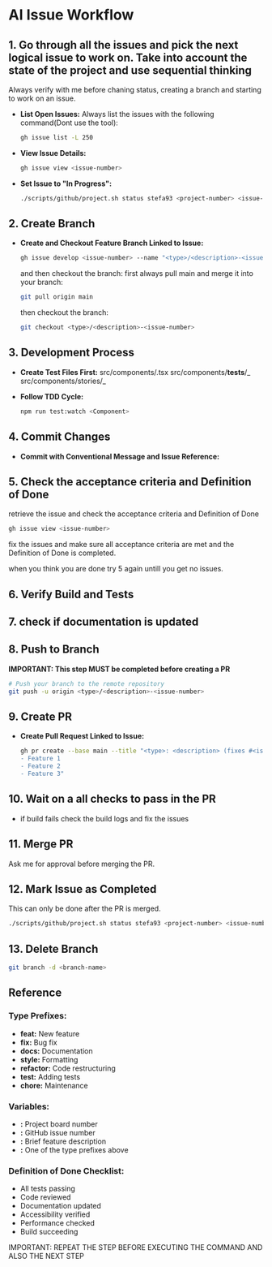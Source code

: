 # AI Issue Workflow

## 1. Go through all the issues and pick the next logical issue to work on. Take into account the state of the project and use sequential thinking

Always verify with me before chaning status, creating a branch and starting to work on an issue.

- **List Open Issues:** Always list the issues with the following command(Dont use the tool):

  ```bash
  gh issue list -L 250
  ```

- **View Issue Details:**

  ```bash
  gh issue view <issue-number>
  ```

- **Set Issue to "In Progress":**
  ```bash
  ./scripts/github/project.sh status stefa93 <project-number> <issue-number> "In Progress"
  ```

## 2. Create Branch

- **Create and Checkout Feature Branch Linked to Issue:**

  ```bash
  gh issue develop <issue-number> --name "<type>/<description>-<issue-number>"
  ```

  and then checkout the branch: first always pull main and merge it into your branch:

  ```bash
  git pull origin main
  ```

  then checkout the branch:

  ```bash
  git checkout <type>/<description>-<issue-number>
  ```

## 3. Development Process

- **Create Test Files First:** src/components/<Component>.tsx src/components/**tests**/_
  src/components/stories/_

- **Follow TDD Cycle:**
  ```bash
  npm run test:watch <Component>
  ```

## 4. Commit Changes

- **Commit with Conventional Message and Issue Reference:**

## 5. Check the acceptance criteria and Definition of Done

retrieve the issue and check the acceptance criteria and Definition of Done

```bash
gh issue view <issue-number>
```

fix the issues and make sure all acceptance criteria are met and the Definition of Done is
completed.

when you think you are done try 5 again untill you get no issues.

## 6. Verify Build and Tests

## 7. check if documentation is updated

## 8. Push to Branch

**IMPORTANT: This step MUST be completed before creating a PR**

```bash
# Push your branch to the remote repository
git push -u origin <type>/<description>-<issue-number>
```

## 9. Create PR

- **Create Pull Request Linked to Issue:**
  ```bash
  gh pr create --base main --title "<type>: <description> (fixes #<issue-number>)" --body "Implements:
  - Feature 1
  - Feature 2
  - Feature 3"
  ```

## 10. Wait on a all checks to pass in the PR

- if build fails check the build logs and fix the issues

## 11. Merge PR

Ask me for approval before merging the PR.

## 12. Mark Issue as Completed

This can only be done after the PR is merged.

```bash
./scripts/github/project.sh status stefa93 <project-number> <issue-number> "Done"
```

## 13. Delete Branch

```bash
git branch -d <branch-name>
```

## Reference

### Type Prefixes:

- **feat:** New feature
- **fix:** Bug fix
- **docs:** Documentation
- **style:** Formatting
- **refactor:** Code restructuring
- **test:** Adding tests
- **chore:** Maintenance

### Variables:

- **<project-number>:** Project board number
- **<issue-number>:** GitHub issue number
- **<description>:** Brief feature description
- **<type>:** One of the type prefixes above

### Definition of Done Checklist:

- All tests passing
- Code reviewed
- Documentation updated
- Accessibility verified
- Performance checked
- Build succeeding

IMPORTANT: REPEAT THE STEP BEFORE EXECUTING THE COMMAND AND ALSO THE NEXT STEP
